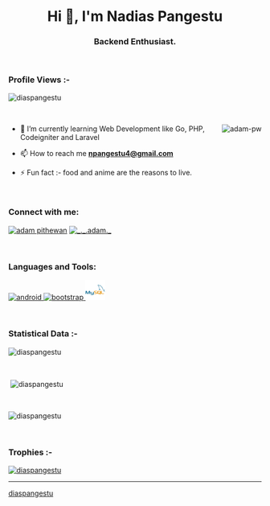 <h1 align="center">Hi 👋, I'm Nadias Pangestu</h1>
<h3 align="center">Backend Enthusiast.</h3>

<br>

<p align="right"> <h3>Profile Views :-</h3> <img src="https://komarev.com/ghpvc/?username=diaspangestu&label=Profile%20views&color=0e75b6&style=flat"
    alt="diaspangestu" /> 
  </p>

<br>

<p><img align="right" src="https://github.com/Adam-pw/Adam-pw/blob/main/animation_500_kxa883sd.gif" alt="adam-pw" /></p>


- 🌱 I’m currently learning Web Development like Go, PHP, Codeigniter and Laravel

- 📫 How to reach me **npangestu4@gmail.com**

- ⚡ Fun fact :- food and anime are the reasons to live.

<br>

<h3 align="left">Connect with me:</h3>
<p align="left">
  <a href="https://www.linkedin.com/in/npangestu/" target="blank"><img align="center"
      src="https://raw.githubusercontent.com/rahuldkjain/github-profile-readme-generator/master/src/images/icons/Social/linked-in-alt.svg"
      alt="adam pithewan" height="30" width="40" /></a>
  <a href="https://www.instagram.com/diaspngstu/" target="blank"><img align="center"
      src="https://raw.githubusercontent.com/rahuldkjain/github-profile-readme-generator/master/src/images/icons/Social/instagram.svg"
      alt="_._.adam._" height="30" width="40" /></a>
<!--   <a href="https://www.hackerrank.com/adampithewan" target="blank"><img align="center"
      src="https://raw.githubusercontent.com/rahuldkjain/github-profile-readme-generator/master/src/images/icons/Social/hackerrank.svg"
      alt="adampithewan" height="30" width="40" /></a> -->
</p>

<br>

<h3 align="left">Languages and Tools:</h3>
<p align="left"> <a href="https://go.dev" target="_blank" rel="noreferrer"> <img
      src="https://go.dev/blog/go-brand/Go-Logo/SVG/Go-Logo_LightBlue.svg"
      alt="android" width="40" height="40" /> </a> <a href="https://www.php.net" target="_blank" rel="noreferrer">
    <img src="https://www.php.net/images/logos/new-php-logo.svg"
      alt="bootstrap" width="40" height="40" /> </a> <a href="hhttps://www.mysql.com/" target="_blank"
    rel="noreferrer"> <img src="https://raw.githubusercontent.com/devicons/devicon/master/icons/mysql/mysql-original-wordmark.svg"
      alt="c" width="40" height="40" /> </a> </p>

<br>

<h3>Statistical Data :-</h3>
<p><img align="center"
    src="https://github-readme-stats.vercel.app/api/top-langs?username=diaspangestu&show_icons=true&locale=en&layout=compact"
    alt="diaspangestu" /></p>

<br>

<p>&nbsp;<img align="center" src="https://github-readme-stats.vercel.app/api?username=diaspangestu&show_icons=true&locale=en"
    alt="diaspangestu" /></p>

<br>

<p><img align="center" src="https://github-readme-streak-stats.herokuapp.com/?user=diaspangestu&" alt="diaspangestu" /></p>

<br>
<h3>Trophies :-</h3>
<p align="left"> <a href="https://github.com/ryo-ma/github-profile-trophy"><img
      src="https://github-profile-trophy.vercel.app/?username=diaspangestu" alt="diaspangestu" /></a> </p>

------------------------------------------------------------------------------------------------------------------------------------------
[diaspangestu](https://github.com/diaspangestu)
